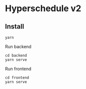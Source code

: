 # Hyperschedule v2

## Install

```
yarn
```

Run backend

``` 
cd backend
yarn serve
```

Run frontend

```
cd frontend
yarn serve
```
